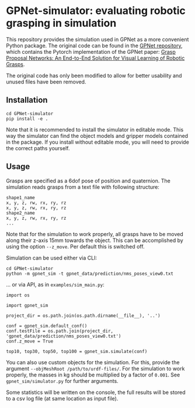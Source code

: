 # GPNet-simulator: evaluating robotic grasping in simulation

This repository provides the simulation used in GPNet as a more convenient Python package.
The original code can be found in the [GPNet repository](https://github.com/CZ-Wu/GPNet), 
which contains the Pytorch implementation of the GPNet paper:
[Grasp Proposal Networks: An End-to-End Solution for Visual Learning of Robotic Grasps](https://arxiv.org/abs/2009.12606).

The original code has only been modified to allow for better usability and unused files have been removed.

## Installation

```
cd GPNet-simulator
pip install -e .
```

Note that it is recommended to install the simulator in editable mode.
This way the simulator can find the object models and gripper models contained in the package.
If you install without editable mode, you will need to provide the correct paths yourself.

## Usage

Grasps are specified as a 6dof pose of position and quaternion. The simulation reads grasps from a text file with following structure:

```
shape1_name
x, y, z, rw, rx, ry, rz
x, y, z, rw, rx, ry, rz
shape2_name
x, y, z, rw, rx, ry, rz
...
```

Note that for the simulation to work properly, all grasps have to be moved along their z-axis 15mm
towards the object. This can be accomplished by using the option `--z_move`.
Per default this is switched off.

Simulation can be used either via CLI:

```
cd GPNet-simulator
python -m gpnet_sim -t gpnet_data/prediction/nms_poses_view0.txt
```

... or via API, as in `examples/sim_main.py`:

```
import os

import gpnet_sim

project_dir = os.path.join(os.path.dirname(__file__), '..')

conf = gpnet_sim.default_conf()
conf.testFile = os.path.join(project_dir, 'gpnet_data/prediction/nms_poses_view0.txt')
conf.z_move = True

top10, top30, top50, top100 = gpnet_sim.simulate(conf)
```

You can also use custom objects for the simulation. For this, provide the argument
`--objMeshRoot /path/to/urdf-files/`. For the simulation to work properly, the masses in kg should be multiplied by 
a factor of `0.001`.
See `gpnet_sim/simulator.py` for further arguments.

Some statistics will be written on the console, the full results will be stored to a csv log file (at same location as input file).

